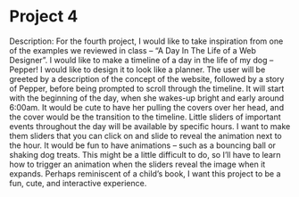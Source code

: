 # Project 4

Description:
For the fourth project, I would like to take inspiration from one of the examples we reviewed in class – “A Day In The Life of a Web Designer”. I would like to make a timeline of a day in the life of my dog – Pepper! I would like to design it to look like a planner. The user will be greeted by a description of the concept of the website, followed by a story of Pepper, before being prompted to scroll through the timeline. It will start with the beginning of the day, when she wakes-up bright and early around 6:00am. It would be cute to have her pulling the covers over her head, and the cover would be the transition to the timeline. Little sliders of important events throughout the day will be available by specific hours. I want to make them sliders that you can click on and slide to reveal the animation next to the hour. It would be fun to have animations – such as a bouncing ball or shaking dog treats. This might be a little difficult to do, so I’ll have to learn how to trigger an animation when the sliders reveal the image when it expands. Perhaps reminiscent of a child’s book, I want this project to be a fun, cute, and interactive experience.
